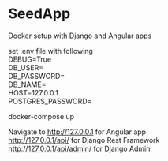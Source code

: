 # SeedAppDocker setup with Django and Angular appsset .env file with following<br/>DEBUG=True<br/>DB_USER=<db user><br/>DB_PASSWORD=<db password><br/>DB_NAME=<db name><br/>HOST=127.0.0.1<br/>POSTGRES_PASSWORD=<postgres user password><br/>docker-compose up<br/> Navigate tohttp://127.0.0.1 for Angular app<br/>http://127.0.0.1/api/ for Django Rest Framework<br/>http://127.0.0.1/api/admin/ for Django Admin<br/>